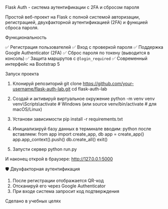 Flask Auth - система аутентификации с 2FA и сбросом пароля

Простой  веб-проект на Flask с полной системой авторизации, регистрацией, двухфакторной аутентификацией (2FA) и функцией сброса пароля.


Функциональность

✅ Регистрация пользователей
✅ Вход с проверкой пароля
✅ Поддержка Google Authenticator (2FA)
✅ Сброс пароля по токену (выводится в консоль)
✅ Защита маршрутов с `@login_required`
✅ Современный интерфейс на Bootstrap 5

Запуск проекта

1. Клонируй репозиторий
git clone https://github.com/your-username/flask-auth-lab.git
cd flask-auth-lab

2. Создай и активируй виртуальное окружение
python -m venv venv
venv\Scripts\activate  # Windows (или source venv/bin/activate  # для macOS/Linux)

3. Установи зависимости
pip install -r requirements.txt

4. Инициализируй базу данных
в терминале вводим: python
после вставляем:
from app import create_app, db
app = create_app()
app.app_context().push()
db.create_all()
exit()

5. Запусти сервер
python run.py

И наконец открой в браузере:
http://127.0.0.1:5000

🛡 Двухфакторная аутентификация
1. После регистрации отображается QR-код
2. Отсканируй его через Google Authenticator
3. При входе система запросит код подтверждения

Сделано в учебных целях
